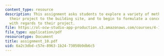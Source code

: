 ```yaml
---
content_type: resource
description: This assignment asks students to explore a variety of methods for relating
  their project to the building site, and to begin to formulate a conceptual attitude
  with regards to their project.
file: https://ol-ocw-studio-app-production.s3.amazonaws.com/courses/4-104-architecture-studio-intentions-spring-2005/6a2c3dbdc57e89631b2473050b9db6c5_assignment_10.pdf
file_type: application/pdf
resourcetype: Document
title: assignment_10.pdf
uid: 6a2c3dbd-c57e-8963-1b24-73050b9db6c5
---
```

